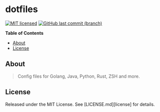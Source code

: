 # dotfiles

[![MIT licensed](https://img.shields.io/badge/license-MIT-blue.svg)](https://opensource.org/licenses/MIT)
[![GitHub last commit (branch)](https://img.shields.io/github/last-commit/wolffaxn/dotfiles/master.svg)](https://github.com/wolffaxn/dotfiles)

<!-- START doctoc generated TOC please keep comment here to allow auto update -->
<!-- DON'T EDIT THIS SECTION, INSTEAD RE-RUN doctoc TO UPDATE -->
**Table of Contents**

- [About](#about)
- [License](#license)

<!-- END doctoc generated TOC please keep comment here to allow auto update -->

## About

> Config files for Golang, Java, Python, Rust, ZSH and more.

## License

Released under the MIT License. See [LICENSE.md][license] for details.

